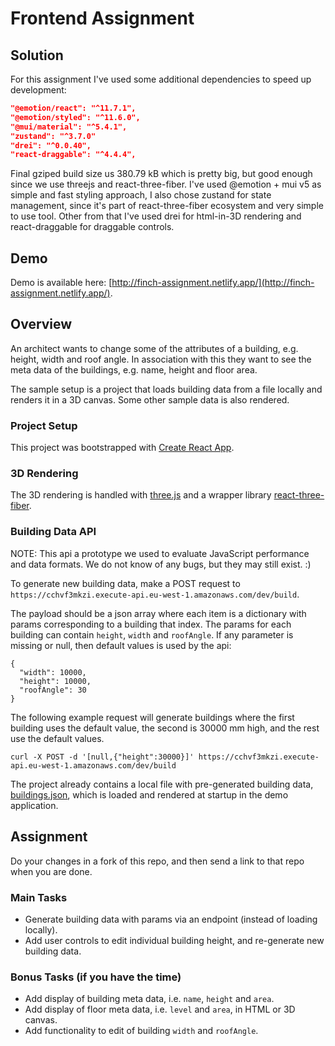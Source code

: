# Frontend Assignment

## Solution

For this assignment I've used some additional dependencies to speed up development:

```json
"@emotion/react": "^11.7.1",
"@emotion/styled": "^11.6.0",
"@mui/material": "^5.4.1",
"zustand": "^3.7.0"
"drei": "^0.0.40",
"react-draggable": "^4.4.4",
```

Final gziped build size us 380.79 kB which is pretty big, but good enough since we use threejs and react-three-fiber.
I've used @emotion + mui v5 as simple and fast styling approach, I also chose zustand for state management, since it's part of react-three-fiber ecosystem and very simple to use tool.
Other from that I've used drei for html-in-3D rendering and react-draggable for draggable controls.

## Demo

Demo is available here: [http://finch-assignment.netlify.app/](http://finch-assignment.netlify.app/).

## Overview

An architect wants to change some of the attributes of a building, e.g. height, width and roof angle. In association with this they want to see the meta data of the buildings, e.g. name, height and floor area.

The sample setup is a project that loads building data from a file locally and renders it in a 3D canvas. Some other sample data is also rendered.

### Project Setup

This project was bootstrapped with [Create React App](https://github.com/facebook/create-react-app).

### 3D Rendering

The 3D rendering is handled with [three.js](https://threejs.org/) and a wrapper library [react-three-fiber](https://github.com/react-spring/react-three-fiber).

### Building Data API

NOTE: This api a prototype we used to evaluate JavaScript performance and data formats. We do not know of any bugs, but they may still exist. :)

To generate new building data, make a POST request to `https://cchvf3mkzi.execute-api.eu-west-1.amazonaws.com/dev/build`.

The payload should be a json array where each item is a dictionary with params corresponding to a building that index. The params for each building can contain `height`, `width` and `roofAngle`. If any parameter is missing or null, then default values is used by the api:
```
{
  "width": 10000,
  "height": 10000,
  "roofAngle": 30
}
```

The following example request will generate buildings where the first building uses the default value, the second is 30000 mm high, and the rest use the default values.
```
curl -X POST -d '[null,{"height":30000}]' https://cchvf3mkzi.execute-api.eu-west-1.amazonaws.com/dev/build
```

The project already contains a local file with pre-generated building data, [buildings.json](./data/buildings.json), which is loaded and rendered at startup in the demo application.

## Assignment

Do your changes in a fork of this repo, and then send a link to that repo when you are done.

### Main Tasks
* Generate building data with params via an endpoint (instead of loading locally).
* Add user controls to edit individual building height, and re-generate new building data.

### Bonus Tasks (if you have the time)
* Add display of building meta data, i.e. `name`, `height` and `area`.
* Add display of floor meta data, i.e. `level` and `area`, in HTML or 3D canvas.
* Add functionality to edit of building `width` and `roofAngle`.

